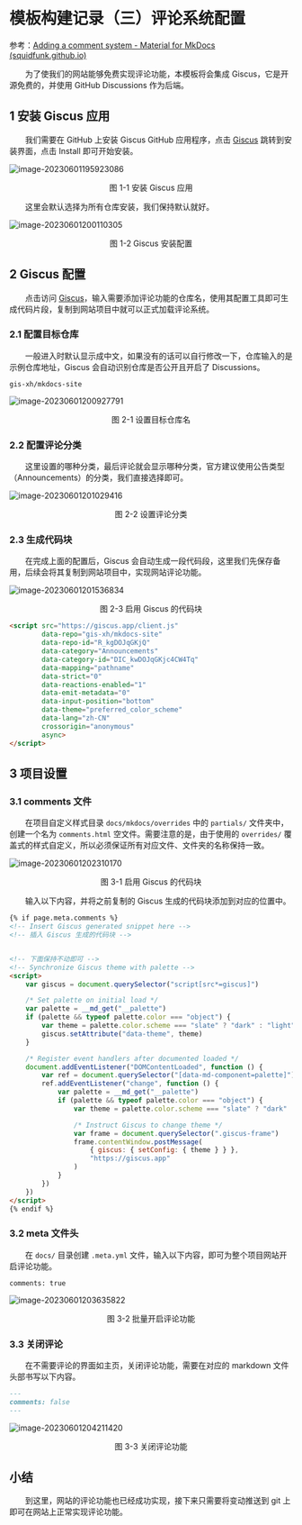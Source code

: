 # 模板构建记录（三）评论系统配置



参考：[Adding a comment system - Material for MkDocs (squidfunk.github.io)](https://squidfunk.github.io/mkdocs-material/setup/adding-a-comment-system/)



&emsp;&emsp;为了使我们的网站能够免费实现评论功能，本模板将会集成 Giscus，它是开源免费的，并使用 GitHub Discussions 作为后端。



## 1 安装 Giscus 应用

&emsp;&emsp;我们需要在 GitHub 上安装 Giscus GitHub 应用程序，点击 [Giscus](https://github.com/apps/giscus) 跳转到安装界面，点击 Install 即可开始安装。

![image-20230601195923086](./img/image-20230601195923086.png)

<center>图 1-1 安装 Giscus 应用</center>

&emsp;&emsp;这里会默认选择为所有仓库安装，我们保持默认就好。

![image-20230601200110305](./img/image-20230601200110305.png)

<center>图 1-2 Giscus 安装配置</center>



## 2 Giscus 配置

&emsp;&emsp;点击访问 [Giscus](https://giscus.app/zh-CN)，输入需要添加评论功能的仓库名，使用其配置工具即可生成代码片段，复制到网站项目中就可以正式加载评论系统。

### 2.1 配置目标仓库

&emsp;&emsp;一般进入时默认显示成中文，如果没有的话可以自行修改一下，仓库输入的是示例仓库地址，Giscus 会自动识别仓库是否公开且开启了 Discussions。

```
gis-xh/mkdocs-site
```

![image-20230601200927791](./img/image-20230601200927791.png)

<center>图 2-1 设置目标仓库名</center>

### 2.2 配置评论分类

&emsp;&emsp;这里设置的哪种分类，最后评论就会显示哪种分类，官方建议使用公告类型（Announcements）的分类，我们直接选择即可。

![image-20230601201029416](./img/image-20230601201029416.png)

<center>图 2-2 设置评论分类</center>

### 2.3 生成代码块

&emsp;&emsp;在完成上面的配置后，Giscus 会自动生成一段代码段，这里我们先保存备用，后续会将其复制到网站项目中，实现网站评论功能。

![image-20230601201536834](./img/image-20230601201536834.png)

<center>图 2-3 启用 Giscus 的代码块</center>

```html
<script src="https://giscus.app/client.js"
        data-repo="gis-xh/mkdocs-site"
        data-repo-id="R_kgDOJqGKjQ"
        data-category="Announcements"
        data-category-id="DIC_kwDOJqGKjc4CW4Tq"
        data-mapping="pathname"
        data-strict="0"
        data-reactions-enabled="1"
        data-emit-metadata="0"
        data-input-position="bottom"
        data-theme="preferred_color_scheme"
        data-lang="zh-CN"
        crossorigin="anonymous"
        async>
</script>
```



## 3 项目设置

### 3.1 comments 文件

&emsp;&emsp;在项目自定义样式目录 `docs/mkdocs/overrides` 中的 `partials/` 文件夹中，创建一个名为 `comments.html` 空文件。需要注意的是，由于使用的 `overrides/` 覆盖式的样式自定义，所以必须保证所有对应文件、文件夹的名称保持一致。

![image-20230601202310170](./img/image-20230601202310170.png)

<center>图 3-1 启用 Giscus 的代码块</center>

&emsp;&emsp;输入以下内容，并将之前复制的 Giscus 生成的代码块添加到对应的位置中。

```html
{% if page.meta.comments %}
<!-- Insert Giscus generated snippet here -->
<!-- 插入 Giscus 生成的代码块 -->


<!-- 下面保持不动即可 -->
<!-- Synchronize Giscus theme with palette -->
<script>
    var giscus = document.querySelector("script[src*=giscus]")

    /* Set palette on initial load */
    var palette = __md_get("__palette")
    if (palette && typeof palette.color === "object") {
        var theme = palette.color.scheme === "slate" ? "dark" : "light"
        giscus.setAttribute("data-theme", theme)
    }

    /* Register event handlers after documented loaded */
    document.addEventListener("DOMContentLoaded", function () {
        var ref = document.querySelector("[data-md-component=palette]")
        ref.addEventListener("change", function () {
            var palette = __md_get("__palette")
            if (palette && typeof palette.color === "object") {
                var theme = palette.color.scheme === "slate" ? "dark" : "light"

                /* Instruct Giscus to change theme */
                var frame = document.querySelector(".giscus-frame")
                frame.contentWindow.postMessage(
                    { giscus: { setConfig: { theme } } },
                    "https://giscus.app"
                )
            }
        })
    })
</script>
{% endif %}
```

### 3.2 meta 文件头

&emsp;&emsp;在 `docs/` 目录创建 `.meta.yml` 文件，输入以下内容，即可为整个项目网站开启评论功能。

```
comments: true
```

![image-20230601203635822](./img/image-20230601203635822.png)

<center>图 3-2 批量开启评论功能</center>

### 3.3 关闭评论

&emsp;&emsp;在不需要评论的界面如主页，关闭评论功能，需要在对应的 markdown 文件头部书写以下内容。

```markdown
---
comments: false
---
```

![image-20230601204211420](./img/image-20230601204211420.png)

<center>图 3-3 关闭评论功能</center>



## 小结

&emsp;&emsp;到这里，网站的评论功能也已经成功实现，接下来只需要将变动推送到 git 上即可在网站上正常实现评论功能。
